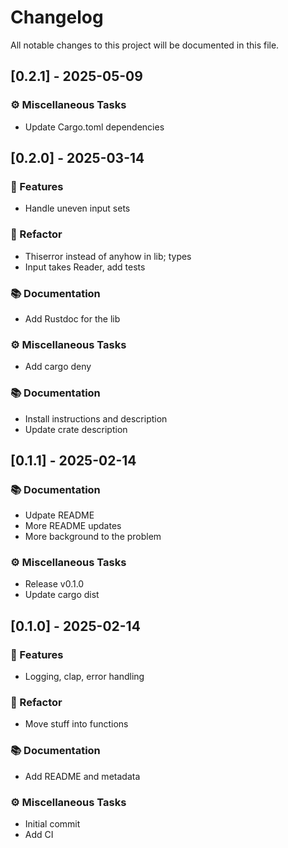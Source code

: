 # Changelog

All notable changes to this project will be documented in this file.

## [0.2.1] - 2025-05-09

### ⚙️ Miscellaneous Tasks

- Update Cargo.toml dependencies

<!-- generated by git-cliff -->
## [0.2.0] - 2025-03-14

### 🚀 Features

- Handle uneven input sets

### 🚜 Refactor

- Thiserror instead of anyhow in lib; types
- Input takes Reader, add tests

### 📚 Documentation

- Add Rustdoc for the lib

### ⚙️ Miscellaneous Tasks

- Add cargo deny

<!-- generated by git-cliff -->

### 📚 Documentation

- Install instructions and description
- Update crate description

<!-- generated by git-cliff -->
## [0.1.1] - 2025-02-14

### 📚 Documentation

- Udpate README
- More README updates
- More background to the problem

### ⚙️ Miscellaneous Tasks

- Release v0.1.0
- Update cargo dist

<!-- generated by git-cliff -->
## [0.1.0] - 2025-02-14

### 🚀 Features

- Logging, clap, error handling

### 🚜 Refactor

- Move stuff into functions

### 📚 Documentation

- Add README and metadata

### ⚙️ Miscellaneous Tasks

- Initial commit
- Add CI

<!-- generated by git-cliff -->
